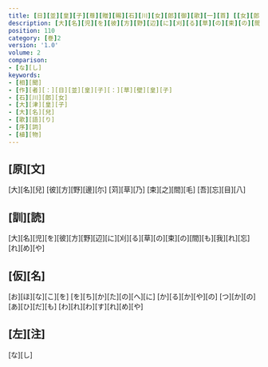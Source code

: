 ```yaml
---
title: [日][並][皇][子][尊][贈][賜][石][川][女][郎][御][歌][一][首] [[女][郎][字][曰][大][名][兒][也]]
description: [大][名][児][を][彼][方][野][辺][に][刈][る][草][の][束][の][間][も][我][れ][忘][れ][め][や]
position: 110
category: [巻]2
version: '1.0'
volume: 2
comparison:
- [な][し]
keywords:
- [相][聞]
- [作][者][：][日][並][皇][子][：][草][壁][皇][子]
- [石][川][郎][女]
- [大][津][皇][子]
- [大][名][兒]
- [歌][語][り]
- [序][詞]
- [植][物]
---
```


## [原][文]

[大][名][兒] [彼][方][野][邊][尓] [苅][草][乃] [束][之][間][毛] [吾][忘][目][八]

## [訓][読]

[大][名][児][を][彼][方][野][辺][に][刈][る][草][の][束][の][間][も][我][れ][忘][れ][め][や]

## [仮][名]

[お][ほ][な][こ][を] [を][ち][か][た][の][へ][に] [か][る][か][や][の] [つ][か][の][あ][ひ][だ][も] [わ][れ][わ][す][れ][め][や]

## [左][注]

[な][し]

